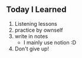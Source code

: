 ## Today I Learned
1. Listening lessons
2. practice by ownself
3. write in notes
    - I mainly use notion :D
4. Don't give up!

